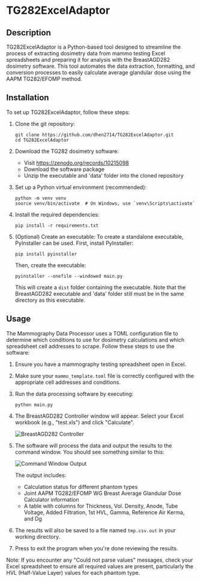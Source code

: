 # TG282ExcelAdaptor

## Description

TG282ExcelAdaptor is a Python-based tool designed to streamline the process of extracting dosimetry data from mammo testing Excel spreadsheets and preparing it for analysis with the BreastAGD282 dosimetry software. This tool automates the data extraction, formatting, and conversion processes to easily calculate average glandular dose using the AAPM TG282/EFOMP method.

## Installation

To set up TG282ExcelAdaptor, follow these steps:

1. Clone the git repository:
   ```
   git clone https://github.com/dhen2714/TG282ExcelAdaptor.git
   cd TG282ExcelAdaptor
   ```

2. Download the TG282 dosimetry software:
   - Visit https://zenodo.org/records/10215098
   - Download the software package
   - Unzip the executable and 'data' folder into the cloned repository

3. Set up a Python virtual environment (recommended):
   ```
   python -m venv venv
   source venv/bin/activate  # On Windows, use `venv\Scripts\activate`
   ```

4. Install the required dependencies:
   ```
   pip install -r requirements.txt

5. (Optional) Create an executable:
   To create a standalone executable, PyInstaller can be used. First, install PyInstaller:
   ```
   pip install pyinstaller
   ```
   Then, create the executable:
   ```
   pyinstaller --onefile --windowed main.py
   ```
   This will create a `dist` folder containing the executable. Note that the BreastAGD282 executable and 'data' folder still must be in the same directory as this executable.

## Usage

The Mammography Data Processor uses a TOML configuration file to determine which conditions to use for dosimetry calculations and which spreadsheet cell addresses to scrape. Follow these steps to use the software:

1. Ensure you have a mammography testing spreadsheet open in Excel.

2. Make sure your `mammo_template.toml` file is correctly configured with the appropriate cell addresses and conditions.

3. Run the data processing software by executing:
   ```
   python main.py
   ```

4. The BreastAGD282 Controller window will appear. Select your Excel workbook (e.g., "test.xls") and click "Calculate".

   ![BreastAGD282 Controller](assets/gui.png)

5. The software will process the data and output the results to the command window. You should see something similar to this:

   ![Command Window Output](assets/example_results.png)

   The output includes:
   - Calculation status for different phantom types
   - Joint AAPM TG282/EFOMP WG Breast Average Glandular Dose Calculator information
   - A table with columns for Thickness, Vol. Density, Anode, Tube Voltage, Added Filtration, 1st HVL, Gamma, Reference Air Kerma, and Dg

6. The results will also be saved to a file named `tmp.csv.out` in your working directory.

7. Press <ENTER> to exit the program when you're done reviewing the results.

Note: If you encounter any "Could not parse values" messages, check your Excel spreadsheet to ensure all required values are present, particularly the HVL (Half-Value Layer) values for each phantom type.